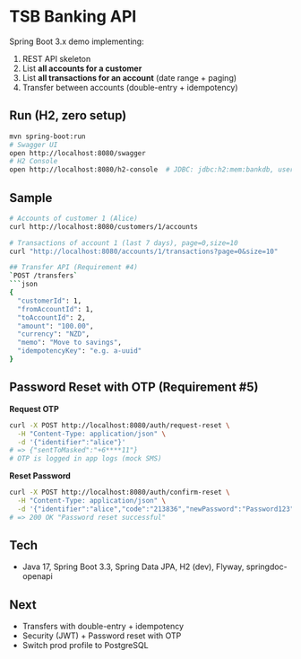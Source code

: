 # TSB Banking API

Spring Boot 3.x demo implementing:
1. REST API skeleton
2. List **all accounts for a customer**
3. List **all transactions for an account** (date range + paging)
4. Transfer between accounts (double-entry + idempotency)

## Run (H2, zero setup)
```bash
mvn spring-boot:run
# Swagger UI
open http://localhost:8080/swagger
# H2 Console
open http://localhost:8080/h2-console  # JDBC: jdbc:h2:mem:bankdb, user: sa
```

## Sample
```bash
# Accounts of customer 1 (Alice)
curl http://localhost:8080/customers/1/accounts

# Transactions of account 1 (last 7 days), page=0,size=10
curl "http://localhost:8080/accounts/1/transactions?page=0&size=10"

## Transfer API (Requirement #4)
`POST /transfers`
```json
{
  "customerId": 1,
  "fromAccountId": 1,
  "toAccountId": 2,
  "amount": "100.00",
  "currency": "NZD",
  "memo": "Move to savings",
  "idempotencyKey": "e.g. a-uuid"
}
```

## Password Reset with OTP (Requirement #5)

**Request OTP**
```bash
curl -X POST http://localhost:8080/auth/request-reset \
  -H "Content-Type: application/json" \
  -d '{"identifier":"alice"}'
# => {"sentToMasked":"+6****11"}
# OTP is logged in app logs (mock SMS)
```
**Reset Password**
```bash
curl -X POST http://localhost:8080/auth/confirm-reset \
  -H "Content-Type: application/json" \
  -d '{"identifier":"alice","code":"213836","newPassword":"Password123"}'
# => 200 OK "Password reset successful"
``` 


## Tech
- Java 17, Spring Boot 3.3, Spring Data JPA, H2 (dev), Flyway, springdoc-openapi

## Next
- Transfers with double-entry + idempotency
- Security (JWT) + Password reset with OTP
- Switch prod profile to PostgreSQL
```
